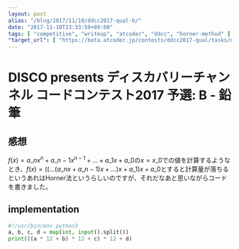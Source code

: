 ```yaml
---
layout: post
alias: "/blog/2017/11/10/ddcc2017-qual-b/"
date: "2017-11-10T23:33:59+09:00"
tags: [ "competitive", "writeup", "atcoder", "ddcc", "horner-method" ]
"target_url": [ "https://beta.atcoder.jp/contests/ddcc2017-qual/tasks/ddcc2017_qual_b" ]
---
```


# DISCO presents ディスカバリーチャンネル コードコンテスト2017 予選: B - 鉛筆

## 感想

$f(x) = a\_nx^n + a\_{n-1}x^{n-1} + \dots + a\_1x + a\_0$の$x = x\_0$での値を計算するようなとき、$f(x) = (( \dots (a\_nx + a\_{n-1})x + \dots) x + a\_1) x + a\_0$とすると計算量が落ちるというあれはHorner法というらしいのですが、それだなあと思いながらコードを書きました。

## implementation

``` python
#!/usr/bin/env python3
a, b, c, d = map(int, input().split())
print(((a * 12 + b) * 12 + c) * 12 + d)
```
